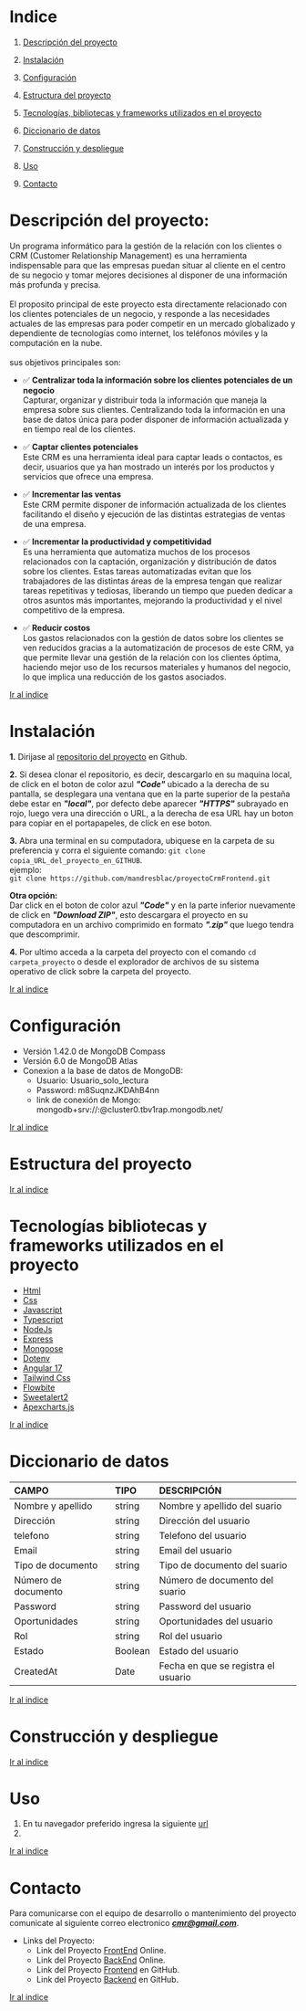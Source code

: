 # Indice

1. [Descripción del proyecto](#Descripción-del-proyecto)

2. [Instalación](#Instalación)

3. [Configuración](#Configuración)

4. [Estructura del proyecto](#Estructura-del-proyecto)

5. [Tecnologías, bibliotecas y frameworks utilizados en el proyecto](#Tecnologías-bibliotecas-y-frameworks-utilizados-en-el-proyecto)

6. [Diccionario de datos](#Diccionario-de-datos)

7. [Construcción y despliegue](#Construcción-y-despliegue)

8. [Uso](#Uso)

9. [Contacto](#Contacto)

# Descripción del proyecto:

Un programa informático para la gestión de la relación con los clientes o CRM (Customer Relationship Management) es una herramienta indispensable para que las empresas puedan situar al cliente en el centro de su negocio y tomar mejores decisiones al disponer de una información más profunda y precisa.
<br />
<br />
El proposito principal de este proyecto esta directamente relacionado con los clientes potenciales de un negocio, y responde a las necesidades actuales de las empresas para poder competir en un mercado globalizado y dependiente de tecnologías como internet, los teléfonos móviles y la computación en la nube.
<br />
<br />
sus objetivos principales son:
<br />

- ✅ **Centralizar toda la información sobre los clientes potenciales de un negocio**
  <br />
  Capturar, organizar y distribuir toda la información que maneja la empresa sobre sus clientes. Centralizando toda la información en una base de datos única para poder disponer de información actualizada y en tiempo real de los clientes.
  <br />

- ✅ **Captar clientes potenciales**
  <br />
  Este CRM es una herramienta ideal para captar leads o contactos, es decir, usuarios que ya han mostrado un interés por los productos y servicios que ofrece una empresa.
  <br />

- ✅ **Incrementar las ventas**
  <br />
  Este CRM permite disponer de información actualizada de los clientes facilitando el diseño y ejecución de las distintas estrategias de ventas de una empresa.
  <br />

- ✅ **Incrementar la productividad y competitividad**
  <br />
  Es una herramienta que automatiza muchos de los procesos relacionados con la captación, organización y distribución de datos sobre los clientes. Estas tareas automatizadas evitan que los trabajadores de las distintas áreas de la empresa tengan que realizar tareas repetitivas y tediosas, liberando un tiempo que pueden dedicar a otros asuntos más importantes, mejorando la productividad y el nivel competitivo de la empresa.
  <br />

- ✅ **Reducir costos**
  <br />
  Los gastos relacionados con la gestión de datos sobre los clientes se ven reducidos gracias a la automatización de procesos de este CRM, ya que permite llevar una gestión de la relación con los clientes óptima, haciendo mejor uso de los recursos materiales y humanos del negocio, lo que implica una reducción de los gastos asociados.
  <br />

[Ir al indice](#Indice)

# Instalación

**1.** Dirijase al [repositorio del proyecto](https://github.com/mandresblac/proyectoCrmFrontend?tab=readme-ov-file) en Github.

**2.** Si desea clonar el repositorio, es decir, descargarlo en su maquina local, de click en el boton de color azul **_"Code"_** ubicado a la derecha de su pantalla, se desplegara una ventana que en la parte superior de la pestaña debe estar en **_"local"_**, por defecto debe aparecer **_"HTTPS"_** subrayado en rojo, luego vera una dirección o URL, a la derecha de esa URL hay un boton para copiar en el portapapeles, de click en ese boton.

**3.** Abra una terminal en su computadora, ubiquese en la carpeta de su preferencia y corra el siguiente comando:
`git clone copia_URL_del_proyecto_en_GITHUB`.
<br />
ejemplo:
<br />
`git clone https://github.com/mandresblac/proyectoCrmFrontend.git`
<br />

**Otra opción:**
<br />
Dar click en el boton de color azul **_"Code"_** y en la parte inferior nuevamente de click en **_"Download ZIP"_**, esto descargara el proyecto en su computadora en un archivo comprimido en formato **_".zip"_** que luego tendra que descomprimir.

**4.** Por ultimo acceda a la carpeta del proyecto con el comando `cd carpeta_proyecto` o desde el explorador de archivos de su sistema operativo de click sobre la carpeta del proyecto.

[Ir al indice](#Indice)

# Configuración

- Versión 1.42.0 de MongoDB Compass
- Versión 6.0 de MongoDB Atlas
- Conexion a la base de datos de MongoDB:
  - Usuario: Usuario_solo_lectura
  - Password: m8SuqnzJKDAhB4nn
  - link de conexión de Mongo: mongodb+srv://<username>:<password>@cluster0.tbv1rap.mongodb.net/

[Ir al indice](#Indice)

# Estructura del proyecto

[Ir al indice](#Indice)

# Tecnologías bibliotecas y frameworks utilizados en el proyecto

- [Html](https://developer.mozilla.org/es/docs/Web/HTML)
- [Css](https://developer.mozilla.org/es/docs/Web/CSS)
- [Javascript](https://developer.mozilla.org/es/docs/Web/javascript)
- [Typescript](https://www.typescriptlang.org/)
- [NodeJs](https://nodejs.org/en)
- [Express](https://expressjs.com/)
- [Mongoose](https://mongoosejs.com/)
- [Dotenv](https://www.npmjs.com/package/dotenv)
- [Angular 17](https://angular.dev/)
- [Tailwind Css](https://tailwindcss.com/)
- [Flowbite](https://flowbite.com/)
- [Sweetalert2](https://sweetalert2.github.io/#input-types)
- [Apexcharts.js](https://www.apexcharts.com/)

[Ir al indice](#Indice)

# Diccionario de datos

| CAMPO               | TIPO    | DESCRIPCIÓN                         |
| :------------------ | :------ | :---------------------------------- |
| Nombre y apellido   | string  | Nombre y apellido del suario        |
| Dirección           | string  | Dirección del usuario               |
| telefono            | string  | Telefono del usuario                |
| Email               | string  | Email del usuario                   |
| Tipo de documento   | string  | Tipo de documento del suario        |
| Número de documento | string  | Número de documento del suario      |
| Password            | string  | Password del usuario                |
| Oportunidades       | string  | Oportunidades del usuario           |
| Rol                 | string  | Rol del usuario                     |
| Estado              | Boolean | Estado del usuario                  |
| CreatedAt           | Date    | Fecha en que se registra el usuario |

[Ir al indice](#Indice)

# Construcción y despliegue

[Ir al indice](#Indice)

# Uso

1. En tu navegador preferido ingresa la siguiente [url](https://merry-moonbeam-35c33d.netlify.app/)
2.

[Ir al indice](#Indice)

# Contacto

Para comunicarse con el equipo de desarrollo o mantenimiento del proyecto comunicate al siguiente correo electronico ***cmr@gmail.com***.

- Links del Proyecto:
  - Link del Proyecto [FrontEnd](https://merry-moonbeam-35c33d.netlify.app) Online.
  - Link del Proyecto [BackEnd](https://proyectocrmbackend.onrender.com) Online.
  - Link del Proyecto [Frontend](https://github.com/mandresblac/proyectoCrmFrontend) en GitHub.
  - Link del Proyecto [Backend](https://github.com/mandresblac/ProyectoCrmBackend) en GitHub.

[Ir al indice](#Indice)
